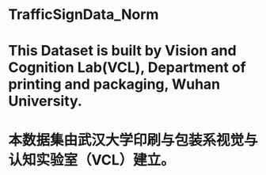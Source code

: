 # TrafficSignData_Norm

# This Dataset is built by Vision and Cognition Lab(VCL), Department of printing and packaging, Wuhan University.
# 本数据集由武汉大学印刷与包装系视觉与认知实验室（VCL）建立。
